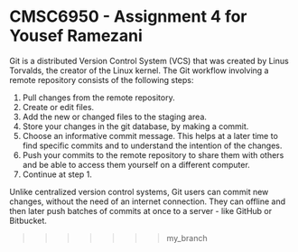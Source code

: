 # CMSC6950 - Assignment 4 for Yousef Ramezani
Git is a distributed Version Control System (VCS) that was created by 
Linus 
Torvalds, the creator of the Linux kernel.
The Git workflow involving a remote repository consists of the following 
steps:
1. Pull changes from the remote repository. 
2. Create or edit files. 
3. Add the new or changed files to the staging area. 
4. Store your changes in the git database, by making a commit. 
5. Choose an informative commit message. This helps at a later time to find 
   specific commits and to understand the intention of the changes. 
6. Push your commits to the remote repository to share them with others and be
   able to access them yourself on a different computer. 
7. Continue at step 1.

Unlike centralized version control systems, Git users can commit new 
changes, without the need of an internet connection. They can offline 
and then later push batches of commits at once to a server - like GitHub 
or Bitbucket.
>>>>>>> my_branch

